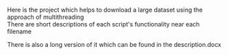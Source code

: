 Here is the project which helps to download a large dataset using the approach of multithreading  
There are short descriptions of each script's functionality near each filename  

There is also a long version of it which can be found in the description.docx  
